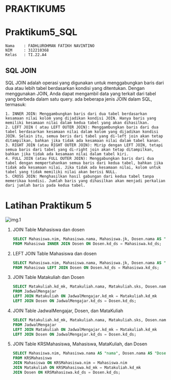 # PRAKTIKUM5
# Praktikum5_SQL

```
Nama    : FADHLUROHMAN FATIKH NAVINTINO
NIM     : 312210368
Kelas   : TI.22.A4
```

## SQL JOIN

SQL JOIN adalah operasi yang digunakan untuk menggabungkan baris dari dua atau lebih tabel berdasarkan kondisi yang ditentukan. Dengan menggunakan JOIN, Anda dapat mengambil data yang terkait dari tabel yang berbeda dalam satu query. ada beberapa jenis JOIN dalam SQL, termasuk:

    1. INNER JOIN: Menggambungkan baris dari dua tabel berdasarkan kesamaan nilai kolom yang dijadikan kondisi JOIN. Hanya baris yang memiliki kesamaan nilai dalam kedua tabel yang akan dihasilkan.
    2. LEFT JOIN ( atau LEFT OUTER JOIN): Menggambungkan baris dari dua tabel berdasarkan kesamaan nilai dalam kolom yang dijadikan kondisi JOIN. Selain itu, semua beris dari tabel yang di-left join akan tetap ditampilkan, bahkan jika tidak ada kesamaan nilai dalam tabel kanan.
    3. RIGHT JOIN (atau RIGHT OUTER JOIN): Mirip dengan LEFT JOIN, tetapi semua baris dari tabel yang di-right join akan tetap ditampilkan, bahkan jika tidak ada kesamaan nilai dalam tabel kiri.
    4. FULL JOIN (atau FULL OUTER JOIN): Menggabungkan baris dari dua tabel dengan mempertahankan semua baris dari kedua tabel, bahkan jika tidak ada kesamaan nilai. Jika tidak ada kesamaan nilai, kolom untuk tabel yang tidak memiliki nilai akan berisi NULL.
    5. CROSS JOIN: Menghasilkan hasil gabungan dari kedua tabel tanpa memerikaa kondisi. Jumlah baris yang dihasilkan akan menjadi perkalian dari jumlah baris pada kedua tabel.

# Latihan Praktikum 5

![img.1](gambar/soal.png)

1. JOIN Table Mahasiswa dan dosen

   ```sql
   SELECT Mahasiswa.nim, Mahasiswa.nama, Mahasiswa.jk, Dosen.nama AS "Dosen PA"
   FROM Mahasiswa INNER JOIN Dosen ON Dosen.kd_ds = Mahasiswa.kd_ds;
   ```

2. LEFT JOIN Table Mahasiswa dan dosen

   ```sql
   SELECT Mahasiswa.nim, Mahasiswa.nama, Mahasiswa.jk, Dosen.nama AS "Dosen PA"
   FROM Mahasiswa LEFT JOIN Dosen ON Dosen.kd_ds = Mahasiswa.kd_ds;
   ```

3. JOIN Table Matakuliah dan Dosen

   ```sql
   SELECT Matakuliah.kd_mk, Matakuliah.nama, Matakuliah.sks, Dosen.nama AS "Dosen Pengampu"
   FROM JadwalMengajar
   LEFT JOIN Matakuliah ON JadwalMengajar.kd_mk = Matakuliah.kd_mk
   LEFT JOIN Dosen ON JadwalMengajar.kd_ds = Dosen.kd_ds;
   ```

4. JOIN Table JadwalMengajar, Dosen, dan MataKuliah

   ```sql
   SELECT Matakuliah.kd_mk, Matakuliah.nama, Matakuliah.sks, Dosen.nama AS "Dosen Pengampu", JadwalMengajar.hari, JadwalMengajar.jam, JadwalMengajar.ruang
   FROM JadwalMengajar
   LEFT JOIN Matakuliah ON JadwalMengajar.kd_mk = Matakuliah.kd_mk
   LEFT JOIN Dosen ON JadwalMengajar.kd_ds = Dosen.kd_ds;
   ```

5. JOIN Table KRSMahasiswa, Mahasiswa, MataKuliah, dan Dosen

   ```sql
   SELECT Mahasiswa.nim, Mahasiswa.nama AS "nama", Dosen.nama AS "Dosen PA", Matakuliah.nama AS "Matakuliah", Matakuliah.sks, Dosen.nama AS "Dosen Pengampu"
   FROM KRSMahasiswa
   JOIN Mahasiswa ON KRSMahasiswa.nim = Mahasiswa.nim
   JOIN Matakuliah ON KRSMahasiswa.kd_mk = Matakuliah.kd_mk
   JOIN Dosen ON KRSMahasiswa.kd_ds = Dosen.kd_ds;
   ```